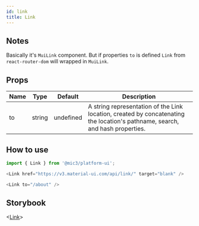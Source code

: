 ```yaml
---
id: link
title: Link
---
```


## Notes

Basically it's `MuiLink` component. But if properties `to` is defined `Link` from `react-router-dom` will wrapped in `MuiLink`.

## Props

Name |  Type  | Default   | Description
---- | :----: | --------- | ----------------------------------------------------------------------------------------------------------------------------
to   | string | undefined | A string representation of the Link location, created by concatenating the location's pathname, search, and hash properties.

## How to use

```javascript
import { Link } from '@mic3/platform-ui';

<Link href="https://v3.material-ui.com/api/link/" target="blank" />

<Link to="/about" />
```

## Storybook

<[Link](/redirect?/storybook/index.html?path=/story/components-link--link)>
